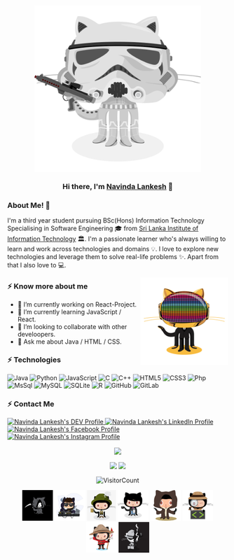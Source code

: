 <div align="center">
<img align="center" alt="GIF" height="380px" src="https://github.com/paradocx96/paradocx96/blob/main/images/stormtroopocat.png" />

### Hi there, I'm [Navinda Lankesh](https://github.com/paradocx96) 👋
</div>

### About Me! 🤩 &nbsp;

I'm a third year student pursuing BSc(Hons) Information Technology Specialising in Software Engineering 🎓 from <a alt="SLIIT" href="https://www.sliit.lk" target="_blank">Sri Lanka Institute of Information Technology</a> 🏛. I'm a passionate learner who's always willing to learn and work across technologies and domains 💡. I love to explore new technologies and leverage them to solve real-life problems ✨. Apart from that I also love to 💻. 

<img align="right" height="200" width="200" alt="GIF" src="https://github.com/paradocx96/paradocx96/blob/main/images/daftpunktocat-guy.gif" />

### ⚡ Know more about me
- 🔭 I’m currently working on React-Project.
- 🌱 I’m currently learning JavaScript / React.
- 👯 I’m looking to collaborate with other develoopers.
- 💬 Ask me about Java / HTML / CSS.

### ⚡ Technologies

![Java](https://img.shields.io/badge/Java-ED8B00?style=for-the-badge&logo=java&logoColor=white)
![Python](https://img.shields.io/badge/Python-3776AB?style=for-the-badge&logo=python&logoColor=white)
![JavaScript](https://img.shields.io/badge/JavaScript-323330?style=for-the-badge&logo=javascript&logoColor=F7DF1E)
![C](https://img.shields.io/badge/C-00599C?style=for-the-badge&logo=c&logoColor=white)
![C++](https://img.shields.io/badge/C%2B%2B-00599C?style=for-the-badge&logo=c%2B%2B&logoColor=white)
![HTML5](https://img.shields.io/badge/HTML5-E34F26?style=for-the-badge&logo=html5&logoColor=white)
![CSS3](https://img.shields.io/badge/CSS3-1572B6?style=for-the-badge&logo=css3&logoColor=white)
![Php](https://img.shields.io/badge/PHP-777BB4?style=for-the-badge&logo=php&logoColor=white)
![MsSql](https://img.shields.io/badge/Microsoft_SQL-CC2927?style=for-the-badge&logo=microsoft-sql-server&logoColor=white)
![MySQL](https://img.shields.io/badge/MySQL-00000F?style=for-the-badge&logo=mysql&logoColor=white)
![SQLite](https://img.shields.io/badge/SQLite-07405E?style=for-the-badge&logo=sqlite&logoColor=white)
![R](https://img.shields.io/badge/R-276DC3?style=for-the-badge&logo=r&logoColor=white)
![GitHub](https://img.shields.io/badge/GitHub-100000?style=for-the-badge&logo=github&logoColor=white)
![GitLab](https://img.shields.io/badge/GitLab-330F63?style=for-the-badge&logo=gitlab&logoColor=white)
<br />  


### ⚡ Contact Me

<a href="https://dev.to/paradocx96/">
<img src="https://img.shields.io/badge/dev.to-0A0A0A?style=for-the-badge&logo=dev.to&logoColor=white" alt="Navinda Lankesh's DEV Profile">
</a>
<a href="https://www.linkedin.com/in/navinda-lankesh/">
<img src="https://img.shields.io/badge/LinkedIn-0077B5?style=for-the-badge&logo=linkedin&logoColor=white" alt="Navinda Lankesh's LinkedIn Profile">
</a>  
<a href="https://www.facebook.com/navindalankesh/">
<img src="https://img.shields.io/badge/Facebook-1877F2?style=for-the-badge&logo=facebook&logoColor=white" alt="Navinda Lankesh's Facebook Profile">
</a>
<a href="https://www.instagram.com/navindalankesh_/">
<img src="https://img.shields.io/badge/Instagram-E4405F?style=for-the-badge&logo=instagram&logoColor=white" alt="Navinda Lankesh's Instagram Profile">
</a>
<br />
<br />

<div align="center">  

  <img src="https://github-readme-stats.vercel.app/api?username=paradocx96&bg_color=30,e96443,904e95&title_color=fff&text_color=fff&include_all_commits=true" />
  
  <p>
  <img src="https://github-readme-stats.anuraghazra1.vercel.app/api/top-langs/?username=paradocx96&layout=compact&langs_count=6&bg_color=30,e96443,904e95&title_color=fff&text_color=fff" /> 
  
  <img width="58%" src="https://github-readme-stats.vercel.app/api/wakatime?username=@paradocx96&bg_color=30,e96443,904e95&title_color=fff&text_color=000" />
  </p>

![VisitorCount](https://profile-counter.glitch.me/{paradocx96}/count.svg)


</div>

<p align="center">
  <img src="https://github.com/paradocx96/paradocx96/blob/main/images/grim-repo.jpg" height="70px">
  <img src="https://github.com/paradocx96/paradocx96/blob/main/images/catstello.png" height="70px">
  <img src="https://github.com/paradocx96/paradocx96/blob/main/images/543-5431552_oktobercat-github-octocat.png" height="70px">
  <img src="https://github.com/paradocx96/paradocx96/blob/main/images/codercat.jpg" height="70px">
  <img src="https://github.com/paradocx96/paradocx96/blob/main/images/dcef3abedf0e0761203aaeb85886a6f3.jpg" height="70px">
  <img src="https://github.com/paradocx96/paradocx96/blob/main/images/inspectocat.jpg" height="70px">
  <img src="https://github.com/paradocx96/paradocx96/blob/main/images/mountietocat.png" height="70px">
  <img src="https://github.com/paradocx96/paradocx96/blob/main/images/privateinvestocat.jpg" height="70px">  
 </p>

 <!--
<a href="https://gitlab.com/paradocx96">
<img src="https://img.shields.io/badge/GitLab-330F63?style=for-the-badge&logo=gitlab&logoColor=white" alt="Navinda Lankesh's GitLab Profile">
</a>
<p>
 <img width="50%" src="https://github-readme-stats.vercel.app/api?username=paradocx96&bg_color=30,e96443,904e95&title_color=fff&text_color=fff&include_all_commits=true" />
 <img width="32%" src="https://github-readme-stats.anuraghazra1.vercel.app/api/top-langs/?username=paradocx96&layout=compact&langs_count=10&bg_color=30,e96443,904e95&title_color=fff&text_color=fff" />
</p>
[![willianrod's wakatime stats](https://github-readme-stats.vercel.app/api/wakatime?username=paradocx96)](https://github.com/paradocx96)
[![Github stats](https://github-readme-stats.vercel.app/api?username=paradocx96&bg_color=30,e96443,904e95&title_color=fff&text_color=fff&include_all_commits=true)](https://github.com/paradocx96)
[![Languages stats](https://github-readme-stats.anuraghazra1.vercel.app/api/top-langs/?username=paradocx96&layout=compact&langs_count=10&bg_color=30,e96443,904e95&title_color=fff&text_color=fff)](https://github.com/paradocx96)
[![Github stats](https://github-readme-stats.vercel.app/api?username=paradocx96&bg_color=30,e96443,904e95&title_color=fff&text_color=fff&include_all_commits=true)](https://github.com/paradocx96)
[![Languages stats](https://github-readme-stats.anuraghazra1.vercel.app/api/top-langs/?username=paradocx96&layout=compact&langs_count=10&bg_color=30,e96443,904e95&title_color=fff&text_color=fff)](https://github.com/paradocx96)
[![willianrod's wakatime stats](https://github-readme-stats.vercel.app/api/wakatime?username=@paradocx96&bg_color=30,e96443,904e95&title_color=fff&text_color=000)](https://wakatime.com/@paradocx96)
-->
